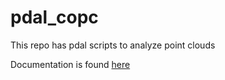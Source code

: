 # pdal_copc
This repo has pdal scripts to analyze point clouds

Documentation is found [here](https://pdal.io/en/2.5.2)




